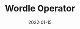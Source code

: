 ---
date: "2022-01-15"
title: Wordle Operator
link: https://github.com/lucasmelin/wordle-operator
summary: Play Wordle from any Kubernetes cluster, totally offline.
github: https://github.com/lucasmelin/wordle-operator
---